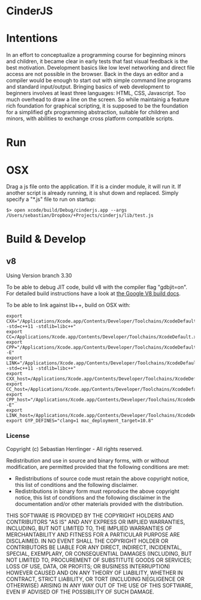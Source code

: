# CinderJS

# Intentions
In an effort to conceptualize a programming course for beginning minors and children,
it became clear in early tests that fast visual feedback is the best motivation.
Development basics like low level networking and direct file access are not possible in the browser. 
Back in the days an editor and a compiler would be enough
to start out with simple command line programs and standard input/output.
Bringing basics of web development to beginners involves at least three languages: HTML, CSS, Javascript.
Too much overhead to draw a line on the screen.
So while maintainig a feature rich foundation for graphical scripting, 
it is supposed to be the foundation for a simplified gfx programming abstraction, suitable for children and minors,
with abilities to exchange cross platform compatible scripts.

# Run
# OSX
Drag a js file onto the application. If it is a cinder module, it will run it. If another script is already running,
it is shut down and replaced.
Simply specify a "*.js" file to run on startup:  
```
$> open xcode/build/Debug/cinderjs.app --args /Users/sebastian/Dropbox/+Projects/cinderjs/lib/test.js
```

# Build & Develop
## v8
Using Version branch 3.30

To be able to debug JIT code, build v8 with the compiler flag "gdbjit=on".
For detailed build instructions have a look at [the Google V8 build docs](https://developers.google.com/v8/build).

To be able to link against lib++, build on OSX with:  
```
export CXX="/Applications/Xcode.app/Contents/Developer/Toolchains/XcodeDefault.xctoolchain/usr/bin/clang++ -std=c++11 -stdlib=libc++"
export CC=/Applications/Xcode.app/Contents/Developer/Toolchains/XcodeDefault.xctoolchain/usr/bin/clang
export CPP="/Applications/Xcode.app/Contents/Developer/Toolchains/XcodeDefault.xctoolchain/usr/bin/clang -E"
export LINK="/Applications/Xcode.app/Contents/Developer/Toolchains/XcodeDefault.xctoolchain/usr/bin/clang++ -std=c++11 -stdlib=libc++"
export CXX_host=/Applications/Xcode.app/Contents/Developer/Toolchains/XcodeDefault.xctoolchain/usr/bin/clang++
export CC_host=/Applications/Xcode.app/Contents/Developer/Toolchains/XcodeDefault.xctoolchain/usr/bin/clang
export CPP_host="/Applications/Xcode.app/Contents/Developer/Toolchains/XcodeDefault.xctoolchain/usr/bin/clang -E"
export LINK_host=/Applications/Xcode.app/Contents/Developer/Toolchains/XcodeDefault.xctoolchain/usr/bin/clang++
export GYP_DEFINES="clang=1 mac_deployment_target=10.8"
```


### License

Copyright (c) Sebastian Herrlinger - All rights reserved.

Redistribution and use in source and binary forms, with or without modification, are permitted provided that
the following conditions are met:

* Redistributions of source code must retain the above copyright notice, this list of conditions and
the following disclaimer.
* Redistributions in binary form must reproduce the above copyright notice, this list of conditions and
the following disclaimer in the documentation and/or other materials provided with the distribution.

THIS SOFTWARE IS PROVIDED BY THE COPYRIGHT HOLDERS AND CONTRIBUTORS "AS IS" AND ANY EXPRESS OR IMPLIED
WARRANTIES, INCLUDING, BUT NOT LIMITED TO, THE IMPLIED WARRANTIES OF MERCHANTABILITY AND FITNESS FOR A
PARTICULAR PURPOSE ARE DISCLAIMED. IN NO EVENT SHALL THE COPYRIGHT HOLDER OR CONTRIBUTORS BE LIABLE FOR
ANY DIRECT, INDIRECT, INCIDENTAL, SPECIAL, EXEMPLARY, OR CONSEQUENTIAL DAMAGES (INCLUDING, BUT NOT LIMITED
TO, PROCUREMENT OF SUBSTITUTE GOODS OR SERVICES; LOSS OF USE, DATA, OR PROFITS; OR BUSINESS INTERRUPTION)
HOWEVER CAUSED AND ON ANY THEORY OF LIABILITY, WHETHER IN CONTRACT, STRICT LIABILITY, OR TORT (INCLUDING
NEGLIGENCE OR OTHERWISE) ARISING IN ANY WAY OUT OF THE USE OF THIS SOFTWARE, EVEN IF ADVISED OF THE
POSSIBILITY OF SUCH DAMAGE.